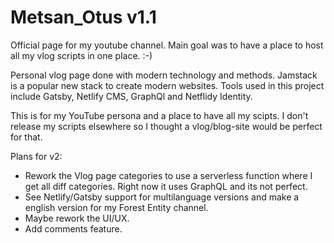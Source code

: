 # Metsan_Otus v1.1
Official page for my youtube channel. Main goal was to have a place to host all my vlog scripts in one place. :-)

Personal vlog page done with modern technology and methods. Jamstack is a popular new stack to create modern websites. Tools used in this project include Gatsby, Netlify CMS, GraphQl and Netflidy Identity.

This is for my YouTube persona and a place to have all my scipts. I don't release my scripts elsewhere so I thought a vlog/blog-site would be perfect for that.

Plans for v2:

* Rework the Vlog page categories to use a serverless function where I get all diff categories. Right now it uses GraphQL and its not perfect.
* See Netlify/Gatsby support for multilanguage versions and make a english version for my Forest Entity channel.
*  Maybe rework the UI/UX.
* Add comments feature.
